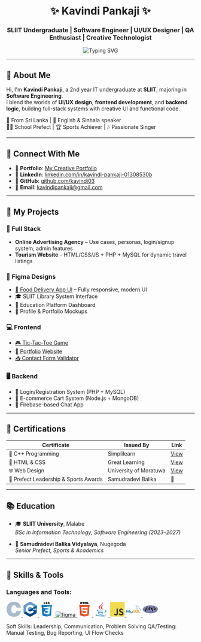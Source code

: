<h1 align="center">✨ Kavindi Pankaji ✨</h1>
<h3 align="center">SLIIT Undergraduate | Software Engineer | UI/UX Designer | QA Enthusiast | Creative Technologist</h3>

<p align="center">
  <img src="https://readme-typing-svg.demolab.com?font=Fira+Code&pause=1000&width=450&lines=Designing+Figma+Creatively...;Coding+Frontend+%26+Backend+beautifully...;Exploring+IT+%F0%9F%92%BB;Learning+Every+Day+%E2%9C%A8" alt="Typing SVG" />
</p>

---

## 🌟 About Me

Hi, I'm **Kavindi Pankaji**, a 2nd year IT undergraduate at **SLIIT**, majoring in **Software Engineering**.  
I blend the worlds of **UI/UX design**, **frontend development**, and **backend logic**, building full-stack systems with creative UI and functional code.

📍 From Sri Lanka | 💬 English & Sinhala speaker  
🧑‍🎓 School Prefect | 🏆 Sports Achiever | 🎶 Passionate Singer  

---

## 🔗 Connect With Me

- 🔹 **Portfolio**: [My Creative Portfolio](https://kavindi03.github.io/Test)
- 🔹 **LinkedIn**: [linkedin.com/in/kavindi-pankaji-01308530b](https://www.linkedin.com/in/kavindi-pankaji-01308530b)
- 🔹 **GitHub**: [github.com/kavindi03](https://github.com/kavindi03)
- 🔹 **Email**: [kavindipankaji@gmail.com](mailto:kavindipankaji@gmail.com)

---

## 💼 My Projects

### 🔷 Full Stack
- **Online Advertising Agency** – Use cases, personas, login/signup system, admin features
- **Tourism Website** – HTML/CSS/JS + PHP + MySQL for dynamic travel listings

### 🎨 Figma Designs
- [🍔 Food Delivery App UI](https://www.figma.com/file/yourfigmalink) – Fully responsive, modern UI
- 🎓 SLIIT Library System Interface
- 🏫 Education Platform Dashboard
- 🧾 Profile & Portfolio Mockups

### 💻 Frontend
- [🎮 Tic-Tac-Toe Game](https://github.com/kavindi03/tic-tac-toe)
- [🌈 Portfolio Website](https://github.com/kavindi03/portfolio)
- [📥 Contact Form Validator](https://github.com/kavindi03/contact-form)

### 🖥️ Backend
- 🔐 Login/Registration System (PHP + MySQL)
- 🛒 E-commerce Cart System (Node.js + MongoDB)
- 💬 Firebase-based Chat App

---

## 📜 Certifications

| Certificate | Issued By | Link |
|------------|------------|------|
| 🧩 C++ Programming | Simplilearn | [View](https://drive.google.com/file/d/1VeG9Y1Z0YSXqQ1eg6OuoC_g5HKwtLb0_) |
| 🎨 HTML & CSS | Great Learning | [View](https://drive.google.com/file/d/1D1f0FuZm6y9BkxjHMdC2idXr8GtTMViQ) |
| 🌐 Web Design | University of Moratuwa | [View](https://drive.google.com/file/d/1DJ4X0Q3oiD-aZwHSnC-CBTj_PjaiWqOz) |
| 🎯 Prefect Leadership & Sports Awards | Samudradevi Balika | 🏅 |

---

## 📚 Education

- 🎓 **SLIIT University**, Malabe  
  *BSc in Information Technology, Software Engineering (2023–2027)*

- 🏫 **Samudradevi Balika Vidyalaya**, Nugegoda  
  *Senior Prefect, Sports & Academics*

---

## 🎯 Skills & Tools

<h3 align="left">Languages and Tools:</h3>
<p align="left"> <a href="https://www.cprogramming.com/" target="_blank" rel="noreferrer"> <img src="https://raw.githubusercontent.com/devicons/devicon/master/icons/c/c-original.svg" alt="c" width="40" height="40"/> </a> <a href="https://www.w3schools.com/cpp/" target="_blank" rel="noreferrer"> <img src="https://raw.githubusercontent.com/devicons/devicon/master/icons/cplusplus/cplusplus-original.svg" alt="cplusplus" width="40" height="40"/> </a> <a href="https://www.w3schools.com/css/" target="_blank" rel="noreferrer"> <img src="https://raw.githubusercontent.com/devicons/devicon/master/icons/css3/css3-original-wordmark.svg" alt="css3" width="40" height="40"/> </a> <a href="https://www.figma.com/" target="_blank" rel="noreferrer"> <img src="https://www.vectorlogo.zone/logos/figma/figma-icon.svg" alt="figma" width="40" height="40"/> </a> <a href="https://www.w3.org/html/" target="_blank" rel="noreferrer"> <img src="https://raw.githubusercontent.com/devicons/devicon/master/icons/html5/html5-original-wordmark.svg" alt="html5" width="40" height="40"/> </a> <a href="https://www.java.com" target="_blank" rel="noreferrer"> <img src="https://raw.githubusercontent.com/devicons/devicon/master/icons/java/java-original.svg" alt="java" width="40" height="40"/> </a> <a href="https://developer.mozilla.org/en-US/docs/Web/JavaScript" target="_blank" rel="noreferrer"> <img src="https://raw.githubusercontent.com/devicons/devicon/master/icons/javascript/javascript-original.svg" alt="javascript" width="40" height="40"/> </a> <a href="https://www.mysql.com/" target="_blank" rel="noreferrer"> <img src="https://raw.githubusercontent.com/devicons/devicon/master/icons/mysql/mysql-original-wordmark.svg" alt="mysql" width="40" height="40"/> </a> <a href="https://www.php.net" target="_blank" rel="noreferrer"> <img src="https://raw.githubusercontent.com/devicons/devicon/master/icons/php/php-original.svg" alt="php" width="40" height="40"/> </a> </p>

Soft Skills:    Leadership, Communication, Problem Solving
QA/Testing:     Manual Testing, Bug Reporting, UI Flow Checks
